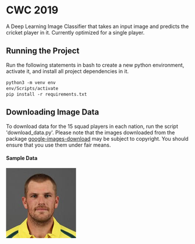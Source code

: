 # CWC 2019

A Deep Learning Image Classifier that takes an input image and predicts the cricket player in it. Currently optimized for a single player.

## Running the Project

Run the following statements in bash to create a new python environment, activate it, and install all project dependencies in it.

```python3
python3 -m venv env
env/Scripts/activate
pip install -r requirements.txt
```

## Downloading Image Data

To download data for the 15 squad players in each nation, run the script 'download_data.py'. Please note that the images downloaded from the package [google-images-download](https://github.com/hardikvasa/google-images-download) may be subject to copyright. You should ensure that you use them under fair means.

#### Sample Data
![Aaron Finch](https://github.com/sarthakbatragatech/CWC2019/blob/master/data/sample_data/Aaron%20Finch/Aaron_Finch_0.jpg)

